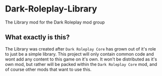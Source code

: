 # Dark-Roleplay-Library
The Library mod for the Dark Roleplay mod group

## What exactly is this?
The Library was created after `Dark Roleplay Core` has grown out of it's role to just be a simple library.
This project will only contain common code and wont add any content to this game on it's own.
It won't be distributed as it's own mod, but rather will be packed within the `Dark Roleplay Core` mod, and of course other mods that want to use this.